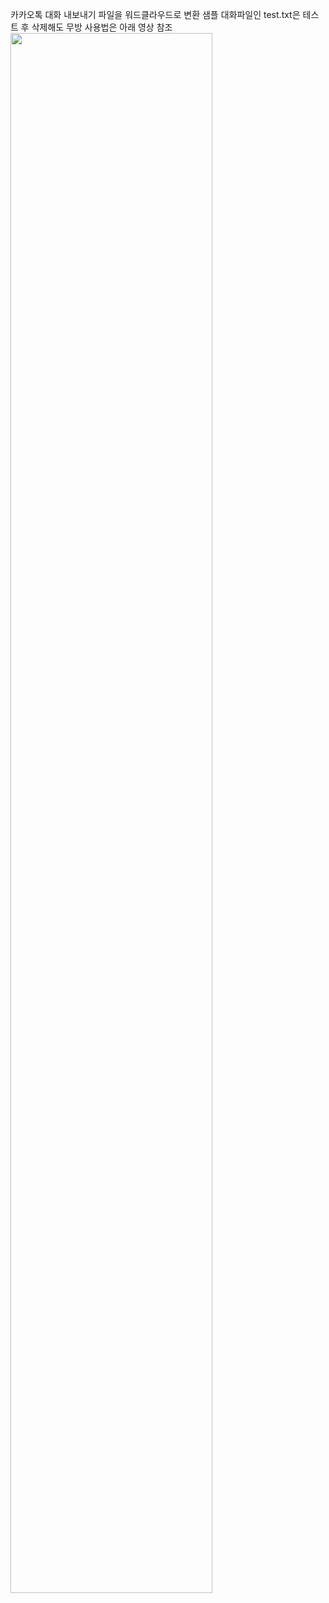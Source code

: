 카카오톡 대화 내보내기 파일을 워드클라우드로 변환
샘플 대화파일인 test.txt은 테스트 후 삭제해도 무방
사용법은 아래 영상 참조
<img width="80%" src="https://user-images.githubusercontent.com/98293904/184367456-2e519b07-0e52-47e2-8cd2-e4b5bce59e54.gif"/>